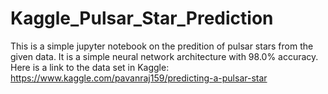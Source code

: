 # Kaggle_Pulsar_Star_Prediction
This is a simple jupyter notebook on the predition of pulsar stars from the given data. It is a simple neural network architecture with 98.0% accuracy.
Here is a link to the data set in Kaggle: https://www.kaggle.com/pavanraj159/predicting-a-pulsar-star
